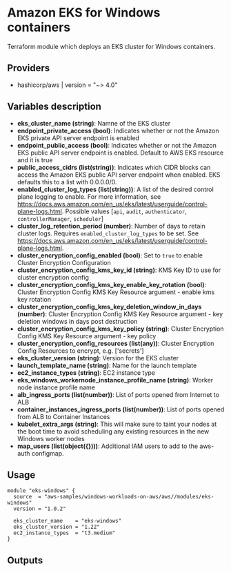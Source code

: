 # Amazon EKS for Windows containers

Terraform module which deploys an EKS cluster for Windows containers. 

## Providers

- hashicorp/aws | version = "~> 4.0"

## Variables description
- **eks_cluster_name (string)**: Namne of the EKS cluster
- **endpoint_private_access (bool)**: Indicates whether or not the Amazon EKS private API server endpoint is enabled
- **endpoint_public_access (bool)**: Indicates whether or not the Amazon EKS public API server endpoint is enabled. Default to AWS EKS resource and it is true
- **public_access_cidrs (list(string))**: Indicates which CIDR blocks can access the Amazon EKS public API server endpoint when enabled. EKS defaults this to a list with 0.0.0.0/0.
- **enabled_cluster_log_types (list(string))**: A list of the desired control plane logging to enable. For more information, see https://docs.aws.amazon.com/en_us/eks/latest/userguide/control-plane-logs.html. Possible values [`api`, `audit`, `authenticator`, `controllerManager`, `scheduler`]
- **cluster_log_retention_period (number)**: Number of days to retain cluster logs. Requires `enabled_cluster_log_types` to be set. See https://docs.aws.amazon.com/en_us/eks/latest/userguide/control-plane-logs.html.
- **cluster_encryption_config_enabled (bool)**: Set to `true` to enable Cluster Encryption Configuration
- **cluster_encryption_config_kms_key_id (string)**: KMS Key ID to use for cluster encryption config
- **cluster_encryption_config_kms_key_enable_key_rotation (bool)**: Cluster Encryption Config KMS Key Resource argument - enable kms key rotation
- **cluster_encryption_config_kms_key_deletion_window_in_days (number)**: Cluster Encryption Config KMS Key Resource argument - key deletion windows in days post destruction
- **cluster_encryption_config_kms_key_policy (string)**: Cluster Encryption Config KMS Key Resource argument - key policy
- **cluster_encryption_config_resources (list(any))**: Cluster Encryption Config Resources to encrypt, e.g. ['secrets']
- **eks_cluster_version (string)**: Version for the EKS cluster
- **launch_template_name (string)**: Name for the launch template
- **ec2_instance_types (string)**: EC2 instance type
- **eks_windows_workernode_instance_profile_name (string)**: Worker node instance profile name
- **alb_ingress_ports (list(number))**: List of ports opened from Internet to ALB
- **container_instances_ingress_ports (list(number))**: List of ports opened from ALB to Container Instances
- **kubelet_extra_args (string)**: This will make sure to taint your nodes at the boot time to avoid scheduling any existing resources in the new Windows worker nodes
- **map_users (list(object({})))**: Additional IAM users to add to the aws-auth configmap.


## Usage

```hcl
module "eks-windows" {
  source  = "aws-samples/windows-workloads-on-aws/aws//modules/eks-windows"
  version = "1.0.2"

  eks_cluster_name    = "eks-windows"
  eks_cluster_version = "1.22"
  ec2_instance_types  = "t3.medium"
}
```
## Outputs